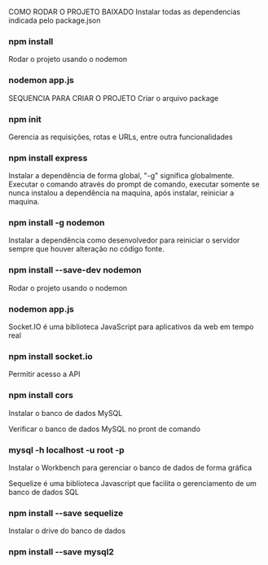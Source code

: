 COMO RODAR O PROJETO BAIXADO
Instalar todas as dependencias indicada pelo package.json
### npm install

Rodar o projeto usando o nodemon 
### nodemon app.js


SEQUENCIA PARA CRIAR O PROJETO
Criar o arquivo package
### npm init

Gerencia as requisições, rotas e URLs, entre outra funcionalidades
### npm install express

Instalar a dependência de forma global, "-g" significa globalmente. Executar o comando através do prompt de comando, executar somente se nunca instalou a dependência na maquina, após instalar, reiniciar a maquina.
### npm install -g nodemon

Instalar a dependência como desenvolvedor para reiniciar o servidor sempre que houver alteração no código fonte.
### npm install --save-dev nodemon

Rodar o projeto usando o nodemon 
### nodemon app.js

Socket.IO é uma biblioteca JavaScript para aplicativos da web em tempo real
### npm install socket.io

Permitir acesso a API
### npm install cors

Instalar o banco de dados MySQL

Verificar o banco de dados MySQL no pront de comando
### mysql -h localhost -u root -p

Instalar o Workbench para gerenciar o banco de dados de forma gráfica

Sequelize é uma biblioteca Javascript que facilita o gerenciamento de um banco de dados SQL
### npm install --save sequelize

Instalar o drive do banco de dados
### npm install --save mysql2